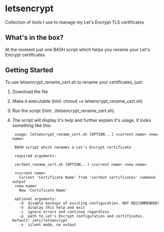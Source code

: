 # letsencrypt
Collection of tools I use to manage my Let's Encrypt TLS certificates

## What's in the box?
At the moment just one BASH script which helps you rename your Let's Encrypt certificates

## Getting Started
To use letsencrypt_rename_cert.sh to rename your certificates, just:

1. Download the file
2. Make it executable (hint: chmod +x letsencrypt_rename_cert.sh)
3. Run the script (hint: ./letsencrypt_rename_cert.sh).
4. The script will display it's help and further explain it's usage. It looks something like this:

        usage: letsencrypt_rename_cert.sh [OPTION...] <current name> <new name>

        BASH script which renames a Let's Encrypt certificate

        required arguments:

        certbot_rename_cert.sh [OPTION...] <current name> <new name>

        <current name> 
          Current 'Certificate Name' from 'certbot certificates' command output
        <new name>
          New 'Certificate Name'

        optional arguments:
          -d  disable backups of existing configuration. NOT RECCOMMENDED!
          -h  display this help and exit
          -i  ignore errors and continue regardless	
          -p  path to Let's Encrypt configuration and certificates. Default: /etc/letsencrypt
          -s  silent mode, no output
